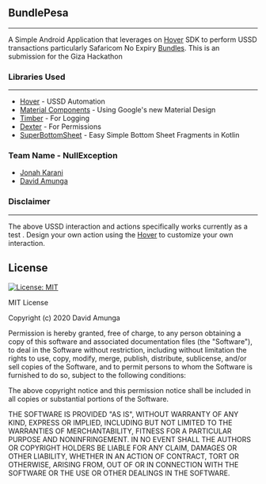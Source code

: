 ## BundlePesa

---

A Simple Android Application that leverages on [Hover](https://usehover.com) SDK to perform USSD transactions particularly Safaricom No Expiry [Bundles](https://www.safaricom.co.ke/personal/data).
This is an submission for the Giza Hackathon

### Libraries Used

---

- [Hover](https://usehover.com) - USSD Automation
- [Material Components](https://github.com/material-components/material-components-android) - Using Google's new Material Design
- [Timber](https://github.com/JakeWharton/timber) - For Logging
- [Dexter](https://github.com/Karumi/Dexter) - For Permissions
- [SuperBottomSheet](https://github.com/andrefrsousa/SuperBottomSheet) - Easy Simple Bottom Sheet Fragments in Kotlin

### Team Name - NullException

- [Jonah Karani](https://github.com/skllivacci)
- [David Amunga](https://github.com/DavidAmunga)

### Disclaimer

---

The above USSD interaction and actions specifically works currently as a test . Design your own action using the [Hover](https://usehover.com) to customize your own interaction.

## License

[![License: MIT](https://img.shields.io/badge/License-MIT-yellow.svg)](https://opensource.org/licenses/MIT)

MIT License

Copyright (c) 2020 David Amunga

Permission is hereby granted, free of charge, to any person obtaining a copy
of this software and associated documentation files (the "Software"), to deal
in the Software without restriction, including without limitation the rights
to use, copy, modify, merge, publish, distribute, sublicense, and/or sell
copies of the Software, and to permit persons to whom the Software is
furnished to do so, subject to the following conditions:

The above copyright notice and this permission notice shall be included in all
copies or substantial portions of the Software.

THE SOFTWARE IS PROVIDED "AS IS", WITHOUT WARRANTY OF ANY KIND, EXPRESS OR
IMPLIED, INCLUDING BUT NOT LIMITED TO THE WARRANTIES OF MERCHANTABILITY,
FITNESS FOR A PARTICULAR PURPOSE AND NONINFRINGEMENT. IN NO EVENT SHALL THE
AUTHORS OR COPYRIGHT HOLDERS BE LIABLE FOR ANY CLAIM, DAMAGES OR OTHER
LIABILITY, WHETHER IN AN ACTION OF CONTRACT, TORT OR OTHERWISE, ARISING FROM,
OUT OF OR IN CONNECTION WITH THE SOFTWARE OR THE USE OR OTHER DEALINGS IN THE
SOFTWARE.
